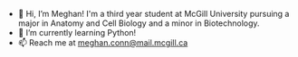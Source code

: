 - 👋 Hi, I’m Meghan! I'm a third year student at McGill University pursuing a major in Anatomy and Cell Biology and a minor in Biotechnology. 
- 🌱 I’m currently learning Python! 
- 📫 Reach me at meghan.conn@mail.mcgill.ca

<!---
meghanconn01/meghanconn01 is a ✨ special ✨ repository because its `README.md` (this file) appears on your GitHub profile.
You can click the Preview link to take a look at your changes.
--->
